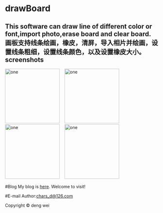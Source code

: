 # drawBoard
This software can draw line of different color or font,import photo,erase board and clear board.<br/>
画板支持线条绘画，橡皮，清屏，导入相片并绘画，设置线条粗细，设置线条颜色，以及设置橡皮大小。
screenshots
-----------------------
<img alt="one" src="https://raw.github.com/charsdavy/drawBoard/master/screenshots/screenshots.jpg" width="180">
&nbsp;&nbsp;
<img alt="one" src="https://raw.github.com/charsdavy/drawBoard/master/screenshots/screenshots2.png" width="180">
&nbsp;&nbsp;
<img alt="one" src="https://raw.github.com/charsdavy/drawBoard/master/screenshots/screenshots3.png" width="180">
&nbsp;&nbsp;
<img alt="one" src="https://raw.github.com/charsdavy/drawBoard/master/screenshots/screenshots4.png" width="180">
&nbsp;&nbsp;

#Blog
My blog is [here](http://www.cnblogs.com/chars). Welcome to visit!

#E-mail
Author:chars_d@126.com

Copyright © deng wei
